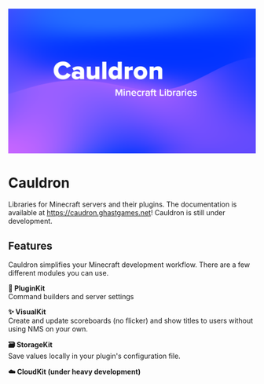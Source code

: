 <p align="center">
<img src="https://github.com/GhastGames/Cauldron/blob/55e1277692e0ae725b6f7590c51f1024948313e5/banner.png?raw=true" width="600"/>
</p>

# Cauldron
Libraries for Minecraft servers and their plugins. The documentation is available at https://caudron.ghastgames.net! Cauldron is still under development.

## Features
Cauldron simplifies your Minecraft development workflow. There are a few different modules you can use. 

**🔧 PluginKit**
<br>Command builders and server settings

**✨ VisualKit**
<br>Create and update scoreboards (no flicker) and show titles to users without using NMS on your own.

**🗃 StorageKit**
<br>Save values locally in your plugin's configuration file.

**☁️ CloudKit (under heavy development)**
